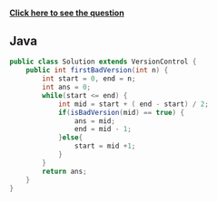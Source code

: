 #### [Click here to see the question](https://leetcode.com/problems/first-bad-version/)

## Java

```Java
public class Solution extends VersionControl {
    public int firstBadVersion(int n) {
        int start = 0, end = n;
        int ans = 0;
        while(start <= end) {
            int mid = start + ( end - start) / 2;
            if(isBadVersion(mid) == true) {
                ans = mid;
                end = mid - 1;
            }else{
                start = mid +1;
            }
        }
        return ans;
    }
}
```
